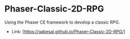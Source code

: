 # Phaser-Classic-2D-RPG
Using the Phaser CE framework to develop a classic RPG.

- Link: [https://gabesal.github.io/Phaser-Classic-2D-RPG/]
